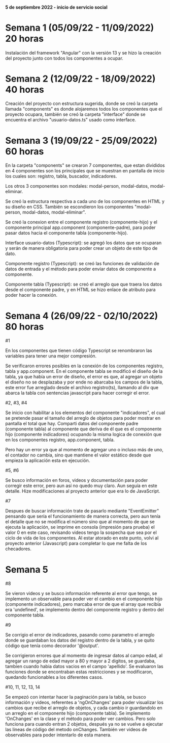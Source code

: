 #### 5 de septiembre 2022 - inicio de servicio social

# Semana 1 (05/09/22 - 11/09/2022) 20 horas
Instalación del framework "Angular" con la versión 13 y se hizo la creación del proyecto 
junto con todos los componentes a ocupar.

# Semana 2 (12/09/22 - 18/09/2022) 40 horas
Creación del proyecto con estructura sugerida, donde se creó la carpeta llamada "components" 
es donde alojaremos todos los componentes que el proyecto ocupara, también se creó la carpeta
"interface" donde se encuentra el archivo "usuario-datos.ts" usado como interface.

# Semana 3 (19/09/22 - 25/09/2022) 60 horas
En la carpeta "components" se crearon 7 componentes, que estan divididos en 4 componentes 
son los principales que se muestran en pantalla de inicio los cuales son: registro, tabla, buscador, indicadores. 

Los otros 3 componentes son modales: modal-person, modal-datos, modal-eliminar.

Se creó la estructura respectiva a cada uno de los componentes en HTML y su diseño en CSS. También se escondieron
los componentes "modal-person, modal-datos, modal-eliminar". 

Se creó la conexion entre el componente registro (componente-hijo) y el componente principal app.component (componente-padre),
para poder pasar datos hacia el componente tabla (componente-hijo).

Interface usuario-datos (Typescript): se agregó los datos que se ocuparan y serán de manera obligatoria para poder crear
un objeto de este tipo de dato.

Componente registro (Typescript): se creó las funciones de validación de datos de entrada y el método para poder enviar datos
de componente a componente.

Componente tabla (Typescript): se creó el arreglo que que traera los datos desde el componente padre, y en HTML
se hizo enlace de atributo para poder hacer la conexión.

# Semana 4 (26/09/22 - 02/10/2022) 80 horas

#1 

En los componentes que tienen código Typescript se renombraron las variables para tener una mejor compresión.

Se verificaron errores posibles en la conexión de los componentes registro, tabla y app.component. En el componente tabla se 
modificó el diseño de la tabla, ya que había un error de diseño, el error es que, al agregar un objeto el diseño no se desplazaba 
y por ende no abarcaba los campos de la tabla, este error fue arreglado desde el archivo registro(ts), llamando al div que abarca la
tabla con sentencias javascript para hacer corregir el error.

#2, #3, #4

Se inicio con habilitar a los elementos del componente "indicadores", el cual se pretende pasar el tamaño del 
arreglo de objetos para poder mostrar en pantalla el total que hay. Comparti datos del componente padre (componente tabla) al componente 
que deriva de él que es el componente hijo (componente indicadores) ocupando la misma logica de conexión que en los componentes
registro, app.component, tabla.

Pero hay un error ya que al momento de agregar uno o incluso más de uno, el contador no cambia, sino que mantiene el valor estático
desde que empieza la aplicación esta en ejecución.

#5, #6

Se busco información en foros, videos y documentación para poder corregir este error, pero aun así no quedo muy claro. Aun seguía en 
este detalle. Hize modificaciones al proyecto anterior que era lo de JavaScript.

#7

Despues de buscar información trate de pasarlo mediante "EventEmitter" pensando que sería el funcionamiento de manera correcta,
pero aun tenía el detalle que no se modifica el número sino que al momento de que se ejecuta la aplicación, se imprime en consola 
(impresión para prueba) el valor 0 en este caso, revisando videos tengo la sospecha que sea por el ciclo de vida de los componentes.
Al estar atorado en este punto, volvi al proyecto anterior (Javascript) para completar lo que me falta de los checadores.

# Semana 5

#8

Se vieron videos y se busco información referente al error que tengo, se implemento un observable para poder ver el cambio en el 
componente hijo (componente indicadores), pero marcaba error de que el array que recibía era 'undefined', se implemento dentro del componente 
registro y dentro del componente tabla.

#9

Se corrigio el error de indicadores, pasando como parametro el arreglo donde se guardaban los datos del registro dentro de la tabla,
y se quito código que tenía como decorador '@output'. 

Se corrigieron errores que al momento de ingresar datos al campo edad, al agregar un rango de edad mayor a 80 y mayor a 2 digitos, se 
guardaba, tambíen cuando habia datos vacios en el campo 'apellido'. Se evaluaron las funciones donde se encontraban estas restricciones y
se modificaron, quedando funcionables a los diferentes casos.

#10, 11, 12, 13, 14

Se empezó con intentar hacer la paginación para la tabla, se busco información y videos, referentes a 'ngOnChanges' para poder visualizar
los cambios que recibe el arreglo de objetos, y cada cambio ir guardandolo en un arreglo en el componente hijo (componente tabla). Se implemento
'OnChanges' en la clase y el método para poder ver cambios. Pero solo funciona para cuando entran 2 objetos, después ya no se vuelve a ejecutar 
las lineas de código del metodo onChanges. También ver videos de observables para poder intentarlo de esta manera.






